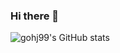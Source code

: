 ### Hi there 👋
![gohj99's GitHub stats](https://github-readme-stats.vercel.app/api?username=gohj99&show_icons=true&theme=transparent&rank_icon=github)

<!--
**gohj99/gohj99** is a ✨ _special_ ✨ repository because its `README.md` (this file) appears on your GitHub profile.

Here are some ideas to get you started:

- 🔭 I’m currently working on ...
- 🌱 I’m currently learning ...
- 👯 I’m looking to collaborate on ...
- 🤔 I’m looking for help with ...
- 💬 Ask me about ...
- 📫 How to reach me: ...
- 😄 Pronouns: ...
- ⚡ Fun fact: ...
-->
